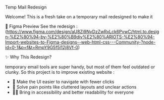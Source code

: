  Temp Mail Redesign 

Welcome! This is a fresh take on a temporary mail redesigned to make it 

🔗 Figma Preview
See the redesign : (https://www.figma.com/design/aU8Zi9NyDzZwRxLck6PvwC/html.to.design-%E2%80%94-by-%E2%80%B9div%E2%80%ARIOTS-%E2%80%94-Import-websites-to-Figma-designs--web-html-css---Community-?node-id=0-1&p=f&t=RmpY9G5f5l12j8Vf-0)

✨ Why This Redesign?

temporary email tools are super handy, but most of them feel outdated or clunky. So this project is to improve existing website :

- 🧭 Make the UI easier to navigate with fewer clicks
- 🎯 Solve pain points like cluttered layouts and unclear actions
- 🧑‍🦯 Bring in accessibility and better readability for everyone


